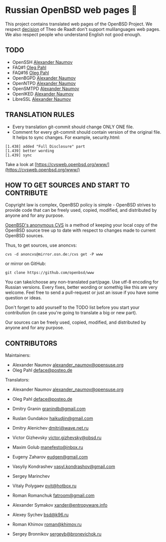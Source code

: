 # Russian OpenBSD web pages :blowfish:

This project contains translated web pages of the OpenBSD Project.
We respect 
[decision](https://marc.info/?l=openbsd-cvs&m=139637003025491&w=2)
of Theo de Raadt don't support mulilanguages web pages.
We also respect people who understand English not good enough.


## TODO

* OpenSSH [Alexander Naumov](https://github.com/alexander-naumov)
* FAQ#1 [Oleg Pahl](https://github.com/oleg-pahl)
* FAQ#16 [Oleg Pahl](https://github.com/oleg-pahl)
* OpenBGPD [Alexander Naumov](https://github.com/alexander-naumov)
* OpenNTPD [Alexander Naumov](https://github.com/alexander-naumov)
* OpenSMTPD [Alexander Naumov](https://github.com/alexander-naumov)
* OpenIKED [Alexander Naumov](https://github.com/alexander-naumov)
* LibreSSL [Alexander Naumov](https://github.com/alexander-naumov)


## TRANSLATION RULES

* Every translation git-commit should change ONLY ONE file.
* Comment for every git-commit should contain version of the original file.
It helps to sync changes. For example, security.html:

``` 
[1.438] added "Full Disclosure" part
[1.439] better wording
[1.439] sync
``` 
Take a look at [https://cvsweb.openbsd.org/www/](https://cvsweb.openbsd.org/www/)


## HOW TO GET SOURCES AND START TO CONTRIBUTE

Copyright law is complex, OpenBSD policy is simple - OpenBSD strives
to provide code that can be freely used, copied, modified, and
distributed by anyone and for any purpose.

[OpenBSD's anonymous CVS](https://www.openbsd.org/anoncvs.html) is a
method of keeping your local copy of the OpenBSD source tree up to
date with respect to changes made to current OpenBSD sources.

Thus, to get sources, use anoncvs:
```
cvs -d anoncvs@mirror.osn.de:/cvs get -P www
```
or mirror on GitHub:
```
git clone https://github.com/openbsd/www
```
You can take/choose any non-translated part/page. Use utf-8 encoding
for Russian versions. Every fixes, better wording or somethig like
this are very welcome. Feel free to send a pull-request or just an
issue if you have some question or ideas.

Don't forget to add yourself to the TODO list before you start
your contribution (in case you're going to translate a big or new
part).

Our sources can be freely used, copied, modified, and distributed
by anyone and for any purpose.


## CONTRIBUTORS

Maintainers:
* Alexander Naumov <alexander_naumov@opensuse.org>
* Oleg Pahl <deface@posteo.de>


Translators:
* Alexander Naumov <alexander_naumov@opensuse.org>
* Oleg Pahl <deface@posteo.de>

* Dmitry Granin <granindb@gmail.com>
* Ruslan Gundakov <haikudjin@gmail.com>

* Dmitry Alenichev <dmitri@wave.net.ru>
* Victor Gizhevsky <victor.gizhevsky@obsd.ru>
* Maxim Golub <manefesto@inbox.ru>
* Eugeny Zaharov <eudgen@gmail.com>
* Vasyliy Kondrashev <vasyl.kondrashov@gmail.com>
* Sergey Marinchev
* Vitaly Polygaev <pvit@hotbox.ru>
* Roman Romanchuk <fatroom@gmail.com>
* Alexander Symakov <xander@entropyware.info>
* Alexey Sychev <bsd@k96.ru>
* Roman Khimov <roman@khimov.ru>
* Sergey Bronnikov <sergeyb@bronevichok.ru>
